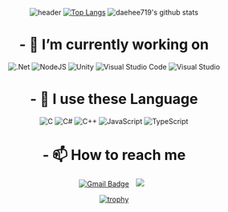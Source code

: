  <div align="center">

![header](https://capsule-render.vercel.app/api?type=Rounded&color=438CB5&height=300&section=header&text=Daehee%20Kang&fontSize=90&fontColor=FFFFFF)
[![Top Langs](https://github-readme-stats.vercel.app/api/top-langs/?username=daehee719&layout=compact)](https://github.com/anuraghazra/github-readme-stats)
![daehee719's github stats](https://github-readme-stats.vercel.app/api?username=daehee719&show_icons=true&theme=tokyonight)

# - 🔭 I’m currently working on


![.Net](https://img.shields.io/badge/.NET-5C2D91?style=for-the-badge&logo=.net&logoColor=white)
![NodeJS](https://img.shields.io/badge/node.js-6DA55F?style=for-the-badge&logo=node.js&logoColor=white)
![Unity](https://img.shields.io/badge/unity-%23000000.svg?style=for-the-badge&logo=unity&logoColor=white)
![Visual Studio Code](https://img.shields.io/badge/Visual%20Studio%20Code-0078d7.svg?style=for-the-badge&logo=visual-studio-code&logoColor=white)
![Visual Studio](https://img.shields.io/badge/Visual%20Studio-5C2D91.svg?style=for-the-badge&logo=visual-studio&logoColor=white)

# - 🤔 I use these Language


![C](https://img.shields.io/badge/c-%2300599C.svg?style=for-the-badge&logo=c&logoColor=white)
![C#](https://img.shields.io/badge/c%23-%23239120.svg?style=for-the-badge&logo=c-sharp&logoColor=white)
![C++](https://img.shields.io/badge/c++-%2300599C.svg?style=for-the-badge&logo=c%2B%2B&logoColor=white)
![JavaScript](https://img.shields.io/badge/javascript-%23323330.svg?style=for-the-badge&logo=javascript&logoColor=%23F7DF1E)
![TypeScript](https://img.shields.io/badge/typescript-%23007ACC.svg?style=for-the-badge&logo=typescript&logoColor=white)
# - 📫 How to reach me

  [![Gmail Badge](https://img.shields.io/badge/Gmail-d14836?style=flat-square&logo=Gmail&logoColor=white&link=mailto:daehee719@gmail.com)](mailto:daehee719@gmail.com)
  <a href="https://www.instagram.com/i_m_eogml/">
    <img 
        src="http://img.shields.io/badge/-222222?style=flat&logo=Instagram&link=https://www.instagram.com/본인인스타아이디/"
        style="height : auto; margin-left : 10px; margin-right : 10px;"/>
</a>
 
 
 
 
  [![trophy](https://github-profile-trophy.vercel.app/?username=daehee719&row=1)](https://github.com/ryo-ma/github-profile-trophy)

<!--
**daehee719/daehee719** is a ✨ _special_ ✨ repository because its `README.md` (this file) appears on your GitHub profile.

Here are some ideas to get you started:


- 🌱 I’m currently learning ...
- 👯 I’m looking to collaborate on ...

- 💬 Ask me about ...

- 😄 Pronouns: ...
- ⚡ Fun fact: ...
-->
</div>
